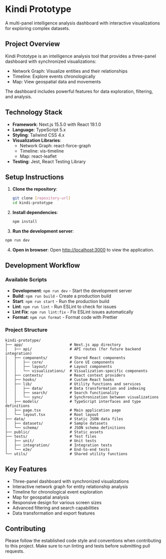 # Kindi Prototype

A multi-panel intelligence analysis dashboard with interactive visualizations for exploring complex datasets.

## Project Overview

Kindi Prototype is an intelligence analysis tool that provides a three-panel dashboard with synchronized visualizations:
- Network Graph: Visualize entities and their relationships
- Timeline: Explore events chronologically
- Map: View geospatial data and movements

The dashboard includes powerful features for data exploration, filtering, and analysis.

## Technology Stack

- **Framework**: Next.js 15.5.0 with React 19.1.0
- **Language**: TypeScript 5.x
- **Styling**: Tailwind CSS 4.x
- **Visualization Libraries**:
  - Network Graph: react-force-graph
  - Timeline: vis-timeline
  - Map: react-leaflet
- **Testing**: Jest, React Testing Library

## Setup Instructions

1. **Clone the repository**:
   ```bash
   git clone [repository-url]
   cd kindi-prototype
   ```

2. **Install dependencies**:
   ```bash
   npm install
   ```

3. **Run the development server**:
```bash
npm run dev
   ```

4. **Open in browser**:
   Open [http://localhost:3000](http://localhost:3000) to view the application.

## Development Workflow

### Available Scripts

- **Development**: `npm run dev` - Start the development server
- **Build**: `npm run build` - Create a production build
- **Start**: `npm run start` - Run the production build
- **Lint**: `npm run lint` - Run ESLint to check for issues
- **Lint Fix**: `npm run lint:fix` - Fix ESLint issues automatically
- **Format**: `npm run format` - Format code with Prettier

### Project Structure

```
kindi-prototype/
├── app/                     # Next.js app directory
│   ├── api/                 # API routes (for future backend integration)
│   ├── components/          # Shared React components
│   │   ├── core/            # Core UI components
│   │   ├── layout/          # Layout components
│   │   └── visualizations/  # Visualization-specific components
│   ├── contexts/            # React context providers
│   ├── hooks/               # Custom React hooks
│   ├── lib/                 # Utility functions and services
│   │   ├── data/            # Data transformation and indexing
│   │   ├── search/          # Search functionality
│   │   └── sync/            # Synchronization between visualizations
│   ├── models/              # TypeScript interfaces and type definitions
│   ├── page.tsx             # Main application page
│   └── layout.tsx           # Root layout
├── data/                    # Static JSON data files
│   ├── datasets/            # Sample datasets
│   └── schema/              # JSON schema definitions
├── public/                  # Static assets
├── tests/                   # Test files
│   ├── unit/                # Unit tests
│   ├── integration/         # Integration tests
│   └── e2e/                 # End-to-end tests
└── utils/                   # Shared utility functions
```

## Key Features

- Three-panel dashboard with synchronized visualizations
- Interactive network graph for entity relationship analysis
- Timeline for chronological event exploration
- Map for geospatial analysis
- Responsive design for various screen sizes
- Advanced filtering and search capabilities
- Data transformation and export features

## Contributing

Please follow the established code style and conventions when contributing to this project. Make sure to run linting and tests before submitting pull requests.